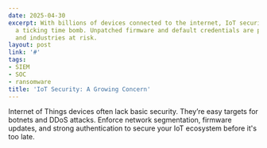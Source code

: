 ```yaml
---
date: 2025-04-30
excerpt: With billions of devices connected to the internet, IoT security has become
  a ticking time bomb. Unpatched firmware and default credentials are putting homes
  and industries at risk.
layout: post
link: '#'
tags:
- SIEM
- SOC
- ransomware
title: 'IoT Security: A Growing Concern'
---
```

Internet of Things devices often lack basic security. They’re easy targets for botnets and DDoS attacks. Enforce network segmentation, firmware updates, and strong authentication to secure your IoT ecosystem before it's too late.
